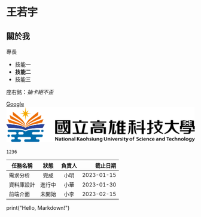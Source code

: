 # 王若宇

## 關於我

專長
* 技能一
* **技能二**
* 技能三

座右銘：*抽卡絕不歪*

[Google](https://www.google.com/)
![NKUST](nkust.png "高科大")

```1236```

 | 任務名稱 | 狀態 | 負責人 | 截止日期 |
 |---|:---:|:---:|---:|
 | 需求分析 | 完成 | 小明 | 2023-01-15 |
 | 資料庫設計 | 進行中 | 小華 | 2023-01-30 |
 | 前端介面 | 未開始 | 小李 | 2023-02-15 |



print("Hello, Markdown!")
